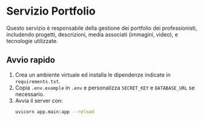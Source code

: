 # Servizio Portfolio

Questo servizio è responsabile della gestione dei portfolio dei professionisti, includendo progetti, descrizioni, media associati (immagini, video), e tecnologie utilizzate.

## Avvio rapido

1. Crea un ambiente virtuale ed installa le dipendenze indicate in `requirements.txt`.
2. Copia `.env.example` in `.env` e personalizza `SECRET_KEY` e `DATABASE_URL` se necessario.
3. Avvia il server con:
   ```bash
   uvicorn app.main:app --reload
   ```
